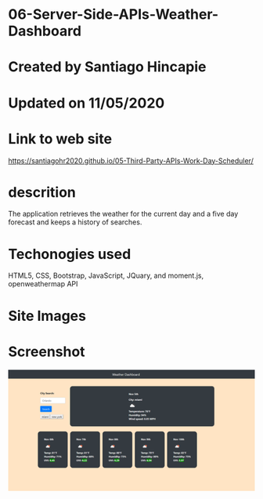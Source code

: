 # 06-Server-Side-APIs-Weather-Dashboard

# Created by Santiago Hincapie 

# Updated on 11/05/2020

# Link to web site

https://santiagohr2020.github.io/05-Third-Party-APIs-Work-Day-Scheduler/

# descrition

The application retrieves the weather for the current day and a five day forecast and keeps a history of searches. 

# Techonogies used

HTML5, CSS, Bootstrap, JavaScript, JQuary, and moment.js, openweathermap API

# Site Images

# Screenshot

![screenshot of the start page](assets/images/screenshot1.PNG)